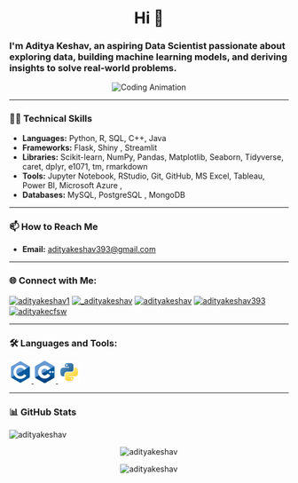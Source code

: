 <h1 align="center">Hi 👋</h1>
<h3>I'm Aditya Keshav, an aspiring Data Scientist passionate about exploring data, building machine learning models, and deriving insights to solve real-world problems.</h3>



<p align="center">
  <img src="https://cdn.dribbble.com/users/1059583/screenshots/4171367/coding-freak.gif" alt="Coding Animation" />
</p>

---

### 👨‍💻 Technical Skills

- **Languages:** Python, R, SQL, C++, Java  
- **Frameworks:** Flask, Shiny , Streamlit
- **Libraries:** Scikit-learn, NumPy, Pandas, Matplotlib, Seaborn, Tidyverse, caret, dplyr, e1071, tm, rmarkdown  
- **Tools:** Jupyter Notebook, RStudio, Git, GitHub, MS Excel, Tableau, Power BI, Microsoft Azure ,
- **Databases:** MySQL, PostgreSQL , MongoDB

---

### 📫 How to Reach Me

- **Email:** [adityakeshav393@gmail.com](mailto:adityakeshav393@gmail.com)

---

### 🌐 Connect with Me:

<p align="left">
  <a href="https://linkedin.com/in/adityakeshav1" target="blank"><img align="center" src="https://raw.githubusercontent.com/rahuldkjain/github-profile-readme-generator/master/src/images/icons/Social/linked-in-alt.svg" alt="adityakeshav1" height="30" width="40" /></a>
  <a href="https://instagram.com/_adityakeshav" target="blank"><img align="center" src="https://raw.githubusercontent.com/rahuldkjain/github-profile-readme-generator/master/src/images/icons/Social/instagram.svg" alt="_adityakeshav" height="30" width="40" /></a>
  <a href="https://www.codechef.com/users/adityakeshav" target="blank"><img align="center" src="https://cdn.jsdelivr.net/npm/simple-icons@3.1.0/icons/codechef.svg" alt="adityakeshav" height="30" width="40" /></a>
  <a href="https://www.hackerrank.com/adityakeshav393" target="blank"><img align="center" src="https://raw.githubusercontent.com/rahuldkjain/github-profile-readme-generator/master/src/images/icons/Social/hackerrank.svg" alt="adityakeshav393" height="30" width="40" /></a>
  <a href="https://auth.geeksforgeeks.org/user/adityakecfsw" target="blank"><img align="center" src="https://raw.githubusercontent.com/rahuldkjain/github-profile-readme-generator/master/src/images/icons/Social/geeks-for-geeks.svg" alt="adityakecfsw" height="30" width="40" /></a>
</p>

---

### 🛠️ Languages and Tools:

<p align="left">
  <a href="https://www.cprogramming.com/" target="_blank" rel="noreferrer">
    <img src="https://raw.githubusercontent.com/devicons/devicon/master/icons/c/c-original.svg" alt="C" width="40" height="40"/>
  </a>
  <a href="https://www.w3schools.com/cpp/" target="_blank" rel="noreferrer">
    <img src="https://raw.githubusercontent.com/devicons/devicon/master/icons/cplusplus/cplusplus-original.svg" alt="C++" width="40" height="40"/>
  </a>
  <a href="https://www.python.org" target="_blank" rel="noreferrer">
    <img src="https://raw.githubusercontent.com/devicons/devicon/master/icons/python/python-original.svg" alt="Python" width="40" height="40"/>
  </a>
</p>

---

### 📊 GitHub Stats

<p align="left">
  <img src="https://github-readme-stats.vercel.app/api/top-langs?username=adityakeshav&show_icons=true&locale=en&layout=compact" alt="adityakeshav" />
</p>
<p align="center">
  <img src="https://github-readme-stats.vercel.app/api?username=adityakeshav&show_icons=true&locale=en" alt="adityakeshav" />
</p>
<p align="center">
  <img src="https://github-readme-streak-stats.herokuapp.com/?user=adityakeshav&" alt="adityakeshav" />
</p>
